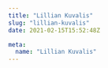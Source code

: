 ```yaml
---
title: "Lillian Kuvalis"
slug: "lillian-kuvalis"
date: 2021-02-15T15:52:48Z

meta:
  name: "Lillian Kuvalis"
---
```


